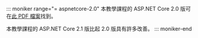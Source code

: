 ::: moniker range="= aspnetcore-2.0"
本教學課程的 ASP.NET Core 2.0 版可在[此 PDF 檔案](https://github.com/aspnet/Docs/tree/master/aspnetcore/data/ef-rp/intro/PDF-6-18-18.pdf)找到。

本教學課程的 ASP.NET Core 2.1 版比起 2.0 版具有許多改善。
::: moniker-end
